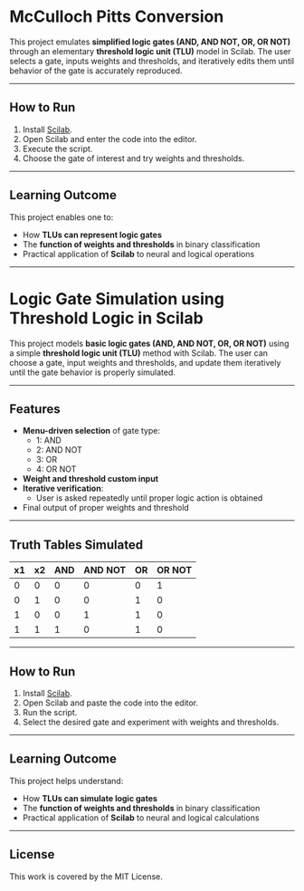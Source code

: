 # McCulloch Pitts Conversion
This project emulates **simplified logic gates (AND, AND NOT, OR, OR NOT)** through an elementary **threshold logic unit (TLU)** model in Scilab. The user selects a gate, inputs weights and thresholds, and iteratively edits them until behavior of the gate is accurately reproduced.

---

##  How to Run

1. Install [Scilab](https://www.scilab.org/).
2. Open Scilab and enter the code into the editor.
3. Execute the script.
4. Choose the gate of interest and try weights and thresholds.

---

## Learning Outcome

This project enables one to:
- How **TLUs can represent logic gates**
- The **function of weights and thresholds** in binary classification
- Practical application of **Scilab** to neural and logical operations
--- 

# Logic Gate Simulation using Threshold Logic in Scilab

This project models **basic logic gates (AND, AND NOT, OR, OR NOT)** using a simple **threshold logic unit (TLU)** method with Scilab. The user can choose a gate, input weights and thresholds, and update them iteratively until the gate behavior is properly simulated.

---

##  Features

- **Menu-driven selection** of gate type:
  - 1: AND
  - 2: AND NOT
  - 3: OR
  - 4: OR NOT
- **Weight and threshold custom input**
- **Iterative verification**:
  - User is asked repeatedly until proper logic action is obtained
- Final output of proper weights and threshold

---

## Truth Tables Simulated

| x1 | x2 | AND | AND NOT | OR | OR NOT |
|----|----|-----|----------|----|--------|
| 0  | 0  |  0  |    0     | 0  |   1    |
| 0  | 1  |  0  |    0     | 1  |   0
| 1  | 0  |  0  |    1     | 1  |   0    |
| 1  | 1  |  1  |    0     | 1  |   0    |

---

## How to Run

1. Install [Scilab](https://www.scilab.org/).
2. Open Scilab and paste the code into the editor.
3. Run the script.
4. Select the desired gate and experiment with weights and thresholds.
---

## Learning Outcome

This project helps understand:
- How **TLUs can simulate logic gates**
- The **function of weights and thresholds** in binary classification
- Practical application of **Scilab** to neural and logical calculations

---

## License

This work is covered by the MIT License.
